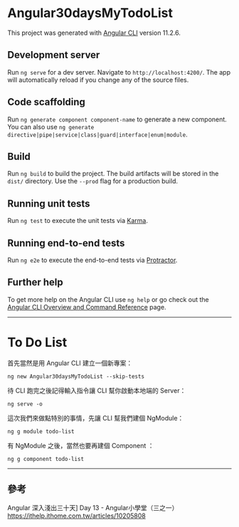 # Angular30daysMyTodoList

This project was generated with [Angular CLI](https://github.com/angular/angular-cli) version 11.2.6.

## Development server

Run `ng serve` for a dev server. Navigate to `http://localhost:4200/`. The app will automatically reload if you change any of the source files.

## Code scaffolding

Run `ng generate component component-name` to generate a new component. You can also use `ng generate directive|pipe|service|class|guard|interface|enum|module`.

## Build

Run `ng build` to build the project. The build artifacts will be stored in the `dist/` directory. Use the `--prod` flag for a production build.

## Running unit tests

Run `ng test` to execute the unit tests via [Karma](https://karma-runner.github.io).

## Running end-to-end tests

Run `ng e2e` to execute the end-to-end tests via [Protractor](http://www.protractortest.org/).

## Further help

To get more help on the Angular CLI use `ng help` or go check out the [Angular CLI Overview and Command Reference](https://angular.io/cli) page.



-------------------------------------------------------------

# To Do List




首先當然是用 Angular CLI 建立一個新專案：

```
ng new Angular30daysMyTodoList --skip-tests
```

待 CLI 跑完之後記得輸入指令讓 CLI 幫你啟動本地端的 Server：

```
ng serve -o
```

這次我們來做點特別的事情，先讓 CLI 幫我們建個 NgModule：

```
ng g module todo-list
```

有 NgModule 之後，當然也要再建個 Component ：

```
ng g component todo-list
```








-------------------------------------------------------------


## 參考


Angular 深入淺出三十天] Day 13 - Angular小學堂（三之一）
https://ithelp.ithome.com.tw/articles/10205808









